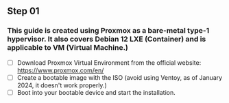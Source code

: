 ## **Step 01**
### This guide is created using Proxmox as a bare-metal type-1 hypervisor. It also covers Debian 12 LXE (Container) and is applicable to VM (Virtual Machine.)
- [ ] Download Proxmox Virtual Environment from the official website: https://www.proxmox.com/en/
- [ ] Create a bootable image with the ISO (avoid using Ventoy, as of January 2024, it doesn't work properly.)
- [ ] Boot into your bootable device and start the installation.
